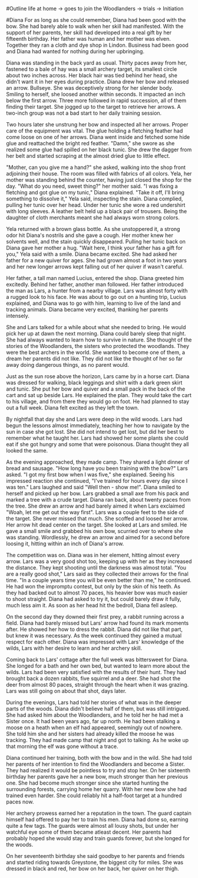 #Outline
life at home -> goes to join the Woodlanders -> trials -> Initiation

#Diana
For as long as she could remember, Diana had been good with the bow. She had barely able to walk when her skill had manifested. With the support of her parents, her skill had developed into a real gift by her fifteenth birthday. Her father was human and her mother was elven. Together they ran a cloth and dye shop in Lindon. Business had been good and Diana had wanted for nothing during her upbringing.

Diana was standing in the back yard as usual. Thirty paces away from her, fastened to a bale of hay was a small archery target, its smallest circle about two inches across. Her black hair was tied behind her head, she didn't want it in her eyes during practice. Diana drew her bow and released an arrow. Bullseye. She was deceptively strong for her slender body. Smiling to herself, she loosed another within seconds. It impacted an inch below the first arrow. Three more followed in rapid succession, all of them finding their target. She jogged up to the target to retrieve her arrows. A two-inch group was not a bad start to her daily training session. 

Two hours later she unstrung her bow and inspected all her arrows. Proper care of the equipment was vital. The glue holding a fletching feather had come loose on one of her arrows. Diana went inside and fetched some hide glue and reattached the bright red feather. "Damn," she swore as she realized some glue had spilled on her black tunic. She drew the dagger from her belt and started scraping at the almost dried glue to little effect.

"Mother, can you give me a hand?" she asked, walking into the shop front adjoining their house. The room was filled with fabrics of all colors. Yela, her mother was standing behind the counter, having just closed the shop for the day. "What do you need, sweet thing?" her mother said. "I was fixing a fletching and got glue on my tunic," Diana explained. "Take it off, I'll bring something to dissolve it," Yela said, inspecting the stain. Diana complied, pulling her tunic over her head. Under her tunic she wore a red undershirt with long sleeves. A leather belt held up a black pair of trousers. Being the daughter of cloth merchants meant she had always worn strong colors. 

Yela returned with a brown glass bottle. As she unstoppered it, a strong odor hit Diana's nostrils and she gave a cough. Her mother knew her solvents well, and the stain quickly disappeared. Pulling her tunic back on Diana gave her mother a hug. "Wait here, I think your father has a gift for you," Yela said with a smile. Diana became excited. She had asked her father for a new quiver for ages. She had grown almost a foot in two years and her new longer arrows kept falling out of her quiver if wasn't careful. 

Her father, a tall man named Lucius, entered the shop. Diana greeted him excitedly. Behind her father, another man followed. Her father introduced the man as Lars, a hunter from a nearby village. Lars was almost forty with a rugged look to his face. He was about to go out on a hunting trip, Lucius explained, and Diana was to go with him, learning to live of the land and tracking animals. Diana became very excited, thanking her parents intensely. 

She and Lars talked for a while about what she needed to bring. He would pick her up at dawn the next morning. Diana could barely sleep that night. She had always wanted to learn how to survive in nature. She thought of the stories of the Woodlanders, the sisters who protected the woodlands. They were the best archers in the world. She wanted to become one of them, a dream her parents did not like. They did not like the thought of her so far away doing dangerous things, as no parent would. 

Just as the sun rose above the horizon, Lars came by in a horse cart. Diana was dressed for walking, black leggings and shirt with a dark green skirt and tunic. She put her bow and quiver and a small pack in the back of the cart and sat up beside Lars. He explained the plan. They would take the cart to his village, and from there they would go on foot. He had planned to stay out a full week. Diana felt excited as they left the town.

By nightfall that day she and Lars were deep in the wild woods. Lars had begun the lessons almost immediately, teaching her how to navigate by the sun in case she got lost. She did not intend to get lost, but did her best to remember what he taught her. Lars had showed her some plants she could eat if she got hungry and some that were poisonous. Diana thought they all looked the same. 

As the evening approached, they made camp. They shared a light dinner of bread and sausage. "How long have you been training with the bow?" Lars asked. "I got my first bow when I was five," she explained. Seeing his impressed reaction she continued, "I've trained for hours every day since I was ten." Lars laughed and said "Well then - show me!". Diana smiled to herself and picked up her bow. Lars grabbed a small axe from his pack and marked a tree with a crude target. Diana ran back, about twenty paces from the tree. She drew an arrow and had barely aimed it when Lars exclaimed "Woah, let me get out the way first". Lars was a couple feet to the side of the target. She never missed that much. She scoffed and loosed her arrow. Her arrow hit dead center on the target. She looked at Lars and smiled. He gave a small smile and grabbed his own bow, scurried over to where she was standing. Wordlessly, he drew an arrow and aimed for a second before loosing it, hitting within an inch of Diana's arrow.

The competition was on. Diana was in her element, hitting almost every arrow. Lars was a very good shot too, keeping up with her as they increased the distance. They kept shooting until the darkness was almost total. "You are a really good shot," Lars said as they collected their arrows for the final time. "In a couple years time you will be even better than me," he continued. He had won the impromptu contest, but only by the skin of his teeth. As they had backed out to almost 70 paces, his heavier bow was much easier to shoot straight. Diana had asked to try it, but could barely draw it fully, much less aim it. As soon as her head hit the bedroll, Diana fell asleep.

On the second day they downed their first prey, a rabbit running across a field. Diana had barely missed but Lars' arrow had found its mark moments after. He showed her how to dress the rabbit. Diana did not like that part, but knew it was necessary. As the week continued they gained a mutual respect for each other. Diana was impressed with Lars' knowledge of the wilds, Lars with her desire to learn and her archery skill.

Coming back to Lars' cottage after the full week was bittersweet for Diana. She longed for a bath and her own bed, but wanted to learn more about the wilds. Lars had been very satisfied with the results of their hunt. They had brought back a dozen rabbits, five squirrel and a deer. She had shot the deer from almost 80 paces, straight through the heart when it was grazing. Lars was still going on about that shot, days later.

During the evenings, Lars had told her stories of what was in the deeper parts of the woods. Diana didn't believe half of them, but was still intrigued. She had asked him about the Woodlanders, and he told her he had met a Sister once. It had been years ago, far up north. He had been stalking a moose on a heath when an elf had appeared, seemingly out of nowhere. She told him she and her sisters had already killed the moose he was tracking. They had made camp that night and got to talking. As he woke up that morning the elf was gone without a trace.

Diana continued her training, both with the bow and in the wild. She had told her parents of her intention to find the Woodlanders and become a Sister. They had realized it would be pointless to try and stop her. On her sixteenth birthday her parents gave her a new bow, much stronger than her previous one. She had become much stronger since she started hunting the surrounding forests, carrying home her quarry. With her new bow she had trained even harder. She could reliably hit a half-foot target at a hundred paces now.

Her archery prowess earned her a reputation in the town. The guard captain himself had offered to pay her to train his men. Diana had done so, earning quite a few tags. The guards were almost all lousy shots, but under her watchful eye some of them became atleast decent. Her parents had probably hoped she would stay and train guards forever, but she longed for the woods.

On her seventeenth birthday she said goodbye to her parents and friends and started riding towards Greystone, the biggest city for miles. She was dressed in black and red, her bow on her back, her quiver on her thigh. 





